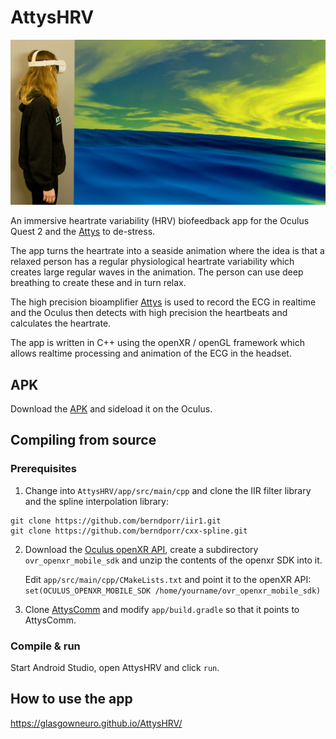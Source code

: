 # AttysHRV

![alt tag](attyshrv.jpg)

An immersive heartrate variability (HRV) biofeedback app for the Oculus Quest 2 and the [Attys](https://www.attys.tech) to de-stress.

The app turns the heartrate into a seaside animation where the idea is
that a relaxed person has a regular physiological heartrate variability
which creates large regular waves in the animation. The person can use
deep breathing to create these and in turn relax.

The high precision bioamplifier [Attys](https://www.attys.tech) is
used to record the ECG in realtime and the Oculus then detects
with high precision the heartbeats and calculates the heartrate.

The app is written in C++ using the openXR / openGL framework
which allows realtime processing and animation of the ECG
in the headset.

## APK

Download the [APK](<./app-release.apk>) and sideload it on the Oculus.

## Compiling from source

### Prerequisites

1. Change into `AttysHRV/app/src/main/cpp` and clone the IIR filter library and the spline interpolation library:

```
git clone https://github.com/berndporr/iir1.git
git clone https://github.com/berndporr/cxx-spline.git
```

2. Download the [Oculus openXR API](https://developer.oculus.com/downloads/package/oculus-openxr-mobile-sdk/), create
   a subdirectory `ovr_openxr_mobile_sdk` and unzip the contents of the openxr SDK into it.

   Edit `app/src/main/cpp/CMakeLists.txt` and point it to the openXR API:
  `set(OCULUS_OPENXR_MOBILE_SDK /home/yourname/ovr_openxr_mobile_sdk)`

3. Clone [AttysComm](https://github.com/glasgowneuro/AttysComm) and modify `app/build.gradle` so that it points
   to AttysComm.

### Compile & run

Start Android Studio, open AttysHRV and click `run`.

## How to use the app

https://glasgowneuro.github.io/AttysHRV/

